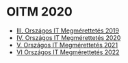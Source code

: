 # OITM 2020

- [III. Országos IT Megmérettetés 2019](https://github.com/oitm2020/oitm2019/)
- [IV. Országos IT Megmérettetés 2020](https://github.com/oitm2020/oitm2020/)
- [V. Országos IT Megmérettetés 2021](https://github.com/oitm2020/oitm2021/)
- [VI Országos IT Megmérettetés 2022](https://github.com/oitm2020/oitm2022/)
